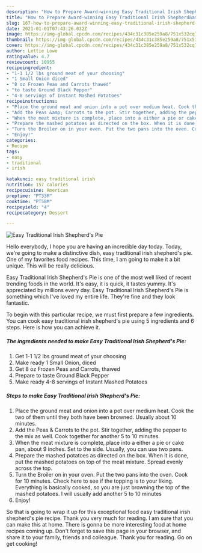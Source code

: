 ```yaml
---
description: "How to Prepare Award-winning Easy Traditional Irish Shepherd&amp;#39;s Pie"
title: "How to Prepare Award-winning Easy Traditional Irish Shepherd&amp;#39;s Pie"
slug: 167-how-to-prepare-award-winning-easy-traditional-irish-shepherd-and-39-s-pie
date: 2021-01-01T07:43:26.032Z
image: https://img-global.cpcdn.com/recipes/434c31c385e259a8/751x532cq70/easy-traditional-irish-shepherds-pie-recipe-main-photo.jpg
thumbnail: https://img-global.cpcdn.com/recipes/434c31c385e259a8/751x532cq70/easy-traditional-irish-shepherds-pie-recipe-main-photo.jpg
cover: https://img-global.cpcdn.com/recipes/434c31c385e259a8/751x532cq70/easy-traditional-irish-shepherds-pie-recipe-main-photo.jpg
author: Lettie Lowe
ratingvalue: 4.7
reviewcount: 10955
recipeingredient:
- "1-1 1/2 lbs ground meat of your choosing"
- "1 Small Onion diced"
- "8 oz Frozen Peas and Carrots thawed"
- "to taste Ground Black Pepper"
- "4-8 servings of Instant Mashed Potatoes"
recipeinstructions:
- "Place the ground meat and onion into a pot over medium heat. Cook the two of them until they both have been browned. Usually about 10 minutes."
- "Add the Peas &amp; Carrots to the pot. Stir together, adding the pepper to the mix as well. Cook together for another 5 to 10 minutes."
- "When the meat mixture is complete, place into a either a pie or cake pan, about 9 inches. Set to the side. Usually, you can use two pans."
- "Prepare the mashed potatoes as directed on the box. When it is done, put the mashed potatoes on top of the meat mixture. Spread evenly across the top."
- "Turn the Broiler on in your oven. Put the two pans into the oven. Cook for 10 minutes. Check here to see if the topping is to your liking. Everything is basically cooked, so you are just browning the top of the mashed potatoes. I will usually add another 5 to 10 minutes"
- "Enjoy!"
categories:
- Recipe
tags:
- easy
- traditional
- irish

katakunci: easy traditional irish 
nutrition: 157 calories
recipecuisine: American
preptime: "PT33M"
cooktime: "PT58M"
recipeyield: "4"
recipecategory: Dessert

---
```



![Easy Traditional Irish Shepherd&#39;s Pie](https://img-global.cpcdn.com/recipes/434c31c385e259a8/751x532cq70/easy-traditional-irish-shepherds-pie-recipe-main-photo.jpg)

Hello everybody, I hope you are having an incredible day today. Today, we're going to make a distinctive dish, easy traditional irish shepherd&#39;s pie. One of my favorites food recipes. This time, I am going to make it a bit unique. This will be really delicious.

Easy Traditional Irish Shepherd&#39;s Pie is one of the most well liked of recent trending foods in the world. It's easy, it is quick, it tastes yummy. It's appreciated by millions every day. Easy Traditional Irish Shepherd&#39;s Pie is something which I've loved my entire life. They're fine and they look fantastic.




To begin with this particular recipe, we must first prepare a few ingredients. You can cook easy traditional irish shepherd&#39;s pie using 5 ingredients and 6 steps. Here is how you can achieve it.

<!--inarticleads1-->

##### The ingredients needed to make Easy Traditional Irish Shepherd&#39;s Pie:

1. Get 1-1 1/2 lbs ground meat of your choosing
1. Make ready 1 Small Onion, diced
1. Get 8 oz Frozen Peas and Carrots, thawed
1. Prepare to taste Ground Black Pepper
1. Make ready 4-8 servings of Instant Mashed Potatoes




<!--inarticleads2-->

##### Steps to make Easy Traditional Irish Shepherd&#39;s Pie:

1. Place the ground meat and onion into a pot over medium heat. Cook the two of them until they both have been browned. Usually about 10 minutes.
1. Add the Peas &amp; Carrots to the pot. Stir together, adding the pepper to the mix as well. Cook together for another 5 to 10 minutes.
1. When the meat mixture is complete, place into a either a pie or cake pan, about 9 inches. Set to the side. Usually, you can use two pans.
1. Prepare the mashed potatoes as directed on the box. When it is done, put the mashed potatoes on top of the meat mixture. Spread evenly across the top.
1. Turn the Broiler on in your oven. Put the two pans into the oven. Cook for 10 minutes. Check here to see if the topping is to your liking. Everything is basically cooked, so you are just browning the top of the mashed potatoes. I will usually add another 5 to 10 minutes
1. Enjoy!




So that is going to wrap it up for this exceptional food easy traditional irish shepherd&#39;s pie recipe. Thank you very much for reading. I am sure that you can make this at home. There is gonna be more interesting food at home recipes coming up. Don't forget to save this page in your browser, and share it to your family, friends and colleague. Thank you for reading. Go on get cooking!
